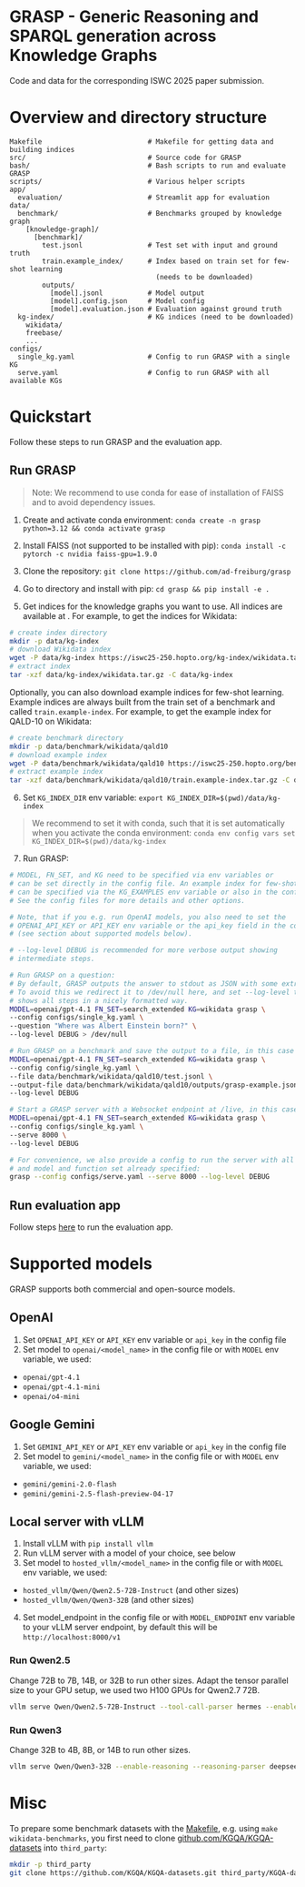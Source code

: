 # GRASP - Generic Reasoning and SPARQL generation across Knowledge Graphs

Code and data for the corresponding ISWC 2025 paper submission.

# Overview and directory structure

```
Makefile                          # Makefile for getting data and building indices
src/                              # Source code for GRASP
bash/                             # Bash scripts to run and evaluate GRASP
scripts/                          # Various helper scripts
app/
  evaluation/                     # Streamlit app for evaluation
data/                          
  benchmark/                      # Benchmarks grouped by knowledge graph
    [knowledge-graph]/
      [benchmark]/                   
        test.jsonl                # Test set with input and ground truth
        train.example_index/      # Index based on train set for few-shot learning
                                    (needs to be downloaded)
        outputs/
          [model].jsonl           # Model output
          [model].config.json     # Model config
          [model].evaluation.json # Evaluation against ground truth
  kg-index/                       # KG indices (need to be downloaded)
    wikidata/
    freebase/
    ...
configs/
  single_kg.yaml                  # Config to run GRASP with a single KG
  serve.yaml                      # Config to run GRASP with all available KGs
```

# Quickstart

Follow these steps to run GRASP and the evaluation app.

## Run GRASP

> Note: We recommend to use conda for ease of installation of FAISS and to avoid
> dependency issues.

1. Create and activate conda environment: `conda create -n grasp python=3.12 && conda activate grasp`

2. Install FAISS (not supported to be installed with pip): `conda install -c pytorch -c nvidia faiss-gpu=1.9.0`

3. Clone the repository: `git clone https://github.com/ad-freiburg/grasp`

4. Go to directory and install with pip: `cd grasp && pip install -e .`

5. Get indices for the knowledge graphs you want to use. All indices are available
at [](https://iswc25-250.hopto.org/kg-index). For example, to get the indices for Wikidata:
```bash
# create index directory
mkdir -p data/kg-index
# download Wikidata index
wget -P data/kg-index https://iswc25-250.hopto.org/kg-index/wikidata.tar.gz
# extract index
tar -xzf data/kg-index/wikidata.tar.gz -C data/kg-index
```
Optionally, you can also download example indices for few-shot learning. Example indices are always built from the train set of a benchmark and called `train.example-index`. For example, to get the example index for QALD-10 on Wikidata:
```bash
# create benchmark directory
mkdir -p data/benchmark/wikidata/qald10
# download example index
wget -P data/benchmark/wikidata/qald10 https://iswc25-250.hopto.org/benchmark/wikidata/qald10/train.example-index.tar.gz
# extract example index
tar -xzf data/benchmark/wikidata/qald10/train.example-index.tar.gz -C data/benchmark/wikidata/qald10
```

6. Set `KG_INDEX_DIR` env variable: `export KG_INDEX_DIR=$(pwd)/data/kg-index`
> We recommend to set it with conda, such that it is set automatically when you activate
> the conda environment: `conda env config vars set KG_INDEX_DIR=$(pwd)/data/kg-index`

7. Run GRASP:
```bash
# MODEL, FN_SET, and KG need to be specified via env variables or
# can be set directly in the config file. An example index for few-shot learning 
# can be specified via the KG_EXAMPLES env variable or also in the config file.
# See the config files for more details and other options.

# Note, that if you e.g. run OpenAI models, you also need to set the
# OPENAI_API_KEY or API_KEY env variable or the api_key field in the config file
# (see section about supported models below).

# --log-level DEBUG is recommended for more verbose output showing
# intermediate steps.

# Run GRASP on a question:
# By default, GRASP outputs the answer to stdout as JSON with some extra metadata.
# To avoid this we redirect it to /dev/null here, and set --log-level to DEBUG which
# shows all steps in a nicely formatted way.
MODEL=openai/gpt-4.1 FN_SET=search_extended KG=wikidata grasp \
--config configs/single_kg.yaml \
--question "Where was Albert Einstein born?" \
--log-level DEBUG > /dev/null

# Run GRASP on a benchmark and save the output to a file, in this case QALD-10:
MODEL=openai/gpt-4.1 FN_SET=search_extended KG=wikidata grasp \
--config config/single_kg.yaml \
--file data/benchmark/wikidata/qald10/test.jsonl \
--output-file data/benchmark/wikidata/qald10/outputs/grasp-example.jsonl \
--log-level DEBUG

# Start a GRASP server with a Websocket endpoint at /live, in this case on port 8000:
MODEL=openai/gpt-4.1 FN_SET=search_extended KG=wikidata grasp \
--config configs/single_kg.yaml \
--serve 8000 \
--log-level DEBUG

# For convenience, we also provide a config to run the server with all available KGs,
# and model and function set already specified:
grasp --config configs/serve.yaml --serve 8000 --log-level DEBUG
```

## Run evaluation app

Follow steps [here](apps/evaluation/README.md) to run the evaluation app.

# Supported models

GRASP supports both commercial and open-source models.

## OpenAI

1. Set `OPENAI_API_KEY` or `API_KEY` env variable or `api_key` in the config file
2. Set model to `openai/<model_name>` in the config file or with `MODEL` env variable, we used:
- `openai/gpt-4.1`
- `openai/gpt-4.1-mini`
- `openai/o4-mini`

## Google Gemini

1. Set `GEMINI_API_KEY` or `API_KEY` env variable or `api_key` in the config file
2. Set model to `gemini/<model_name>` in the config file or with `MODEL` env variable, we used:
- `gemini/gemini-2.0-flash`
- `gemini/gemini-2.5-flash-preview-04-17`

## Local server with vLLM

1. Install vLLM with `pip install vllm`
2. Run vLLM server with a model of your choice, see below
3. Set model to `hosted_vllm/<model_name>` in the config file or with `MODEL` env variable, we used:
- `hosted_vllm/Qwen/Qwen2.5-72B-Instruct` (and other sizes)
- `hosted_vllm/Qwen/Qwen3-32B` (and other sizes)
4. Set model_endpoint in the config file or with `MODEL_ENDPOINT` env variable to your vLLM server endpoint, by default this will be `http://localhost:8000/v1`

### Run Qwen2.5

Change 72B to 7B, 14B, or 32B to run other sizes. Adapt the tensor parallel size to your GPU setup, we used two H100 GPUs for Qwen2.7 72B.

```bash
vllm serve Qwen/Qwen2.5-72B-Instruct --tool-call-parser hermes --enable-auto-tool-choice --tensor-parallel-size 2
```

### Run Qwen3

Change 32B to 4B, 8B, or 14B to run other sizes.

```bash
vllm serve Qwen/Qwen3-32B --enable-reasoning --reasoning-parser deepseek_r1 --tool-call-parser hermes --enable-auto-tool-choice
```

# Misc

To prepare some benchmark datasets with the [Makefile](Makefile), e.g. using `make wikidata-benchmarks`, you first need to clone [github.com/KGQA/KGQA-datasets](https://github.com/KGQA/KGQA-datasets) into `third_party`:
```bash
mkdir -p third_party
git clone https://github.com/KGQA/KGQA-datasets.git third_party/KGQA-datasets
```
